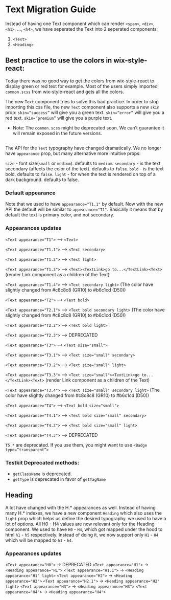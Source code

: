 # Text Migration Guide

Instead of having one Text component which can render `<span>`, `<div>`, `<h1>`, ..., `<h4>`, we have seperated the Text into 2 seperated components:

1. `<Text>`
2. `<Heading>`

## Best practice to use the colors in wix-style-react:
Today there was no good way to get the colors from wix-style-react to display green or red text for example.
Most of the users simply imported `common.scss` from wix-style-react and gets all the colors.

The new `Text` component tries to solve this bad practice. In order to stop importing this css file, the new `Text` component also supports a new `skin` prop:
`skin=“success”` will give you a green text.
`skin=“error”` will give you a red text.
`skin=“premium”` will give you a purple text.

* Note: The `common.scss` might be deprecated soon. We can’t guarantee it will remain exposed in the future versions.  

## <Text>
The API for the `Text` typography have changed dramatically.
We no longer have `appearance` prop, but many alternative more intuitive props:

`size` - font size(`small` or `medium`). defaults to `medium`.
`secondary` - is the text secondary (affects the color of the text). defaults to `false`.
`bold` - is the text bold. defaults to `false`.
`light` - for when the text is rendered on top of a dark background. defaults to false.

### Default appearance
Note that we used to have `appearance="T1.1"` by default. Now with the new API the default will be similar to `appearance="T1"`. Basically it means that by default the text is primary color, and not secondary.

### Appearances updates
`<Text appearance="T1">` --> `<Text>`

`<Text appearance="T1.1">` --> `<Text secondary>`

`<Text appearance="T1.2">` —> `<Text light>`

`<Text appearance="T1.3">` —> `<Text><TextLink>go to...</TextLink><Text>` (render Link component as a children of the Text)

`<Text appearance="T1.4">` —> `<Text secondary light>` (The color have slightly changed from #c8c8c8 (GR10) to #b6c1cd (D50))



`<Text appearance="T2">` --> `<Text bold>`

`<Text appearance="T2.1">` --> `<Text bold secondary light>` (The color have slightly changed from #c8c8c8 (GR10) to #b6c1cd (D50))

`<Text appearance="T2.2">` —> `<Text bold light>`

`<Text appearance="T2.3">` —> DEPRECATED



`<Text appearance="T3">` --> `<Text size="small">`

`<Text appearance="T3.1">` --> `<Text size="small" secondary>`

`<Text appearance="T3.2">` —> `<Text size="small" light>`

`<Text appearance="T3.3">` —> `<Text size="small"><TextLink>go to...</TextLink><Text>` (render Link component as a children of 
the Text)

`<Text appearance="T3.4">` —> `<Text size="small" secondary light>` (The color have slightly changed from #c8c8c8 (GR10) to 
#b6c1cd (D50))


`<Text appearance="T4">` --> `<Text bold size="small">`

`<Text appearance="T4.1">` --> `<Text bold size="small" secondary>`

`<Text appearance="T4.2">` —> `<Text bold size="small" light>`

`<Text appearance="T4.3">` —> DEPRECATED



`T5.*` are deprecated. If you use them, you might want to use `<Badge type=“transparent”>`

### Testkit Deprecated methods:
- `getClassName` is deprecated.
- `getType` is deprecated in favor of `getTagName`

## Heading
A lot have changed with the H.* appearances as well. Instead of having many H.* indexes, we have a new component `Heading` which also uses the `light` prop which helps us define the desired typography.
we used to have a lot of options. All H0 - H4 values are now relevant only for the Heading component.
We used to have `H0` - `H4`, which got mapped under the hood to html `h1` - `h5` respectively. Instead of doing it, we now support only `H1` - `H4` which will be mapped to `h1` - `h4`.

### Appearances updates
`<Text appearance="H0">` -> DEPRECATED
`<Text appearance="H1">` -> `<Heading appearance="H1">`
`<Text appearance="H1.1">` -> `<Heading appearance="H1" light>`
`<Text appearance="H2">` -> `<Heading appearance="H2">`
`<Text appearance="H2.1">` -> `<Heading appearance="H2" light>`
`<Text appearance="H3">` -> `<Heading appearance="H3">`
`<Text appearance="H4">` -> `<Heading appearance="H4">`
